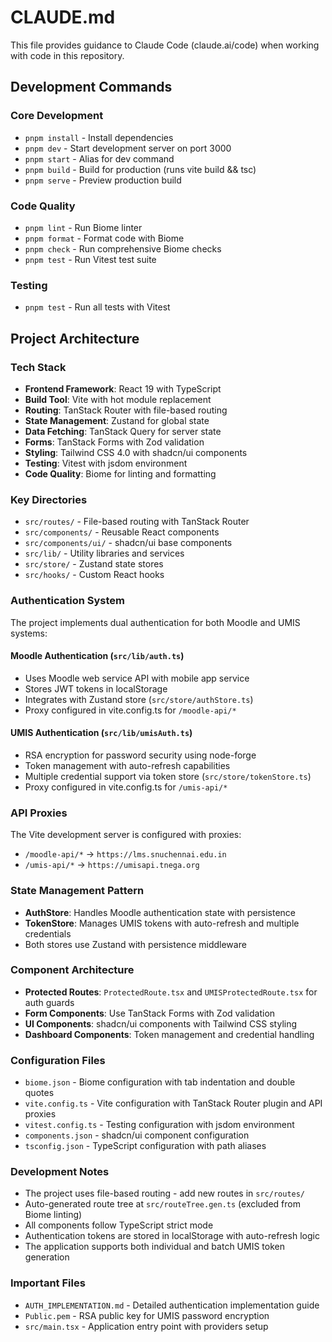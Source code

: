 # CLAUDE.md

This file provides guidance to Claude Code (claude.ai/code) when working with code in this repository.

## Development Commands

### Core Development
- `pnpm install` - Install dependencies
- `pnpm dev` - Start development server on port 3000
- `pnpm start` - Alias for dev command
- `pnpm build` - Build for production (runs vite build && tsc)
- `pnpm serve` - Preview production build

### Code Quality
- `pnpm lint` - Run Biome linter
- `pnpm format` - Format code with Biome
- `pnpm check` - Run comprehensive Biome checks
- `pnpm test` - Run Vitest test suite

### Testing
- `pnpm test` - Run all tests with Vitest

## Project Architecture

### Tech Stack
- **Frontend Framework**: React 19 with TypeScript
- **Build Tool**: Vite with hot module replacement
- **Routing**: TanStack Router with file-based routing
- **State Management**: Zustand for global state
- **Data Fetching**: TanStack Query for server state
- **Forms**: TanStack Forms with Zod validation
- **Styling**: Tailwind CSS 4.0 with shadcn/ui components
- **Testing**: Vitest with jsdom environment
- **Code Quality**: Biome for linting and formatting

### Key Directories
- `src/routes/` - File-based routing with TanStack Router
- `src/components/` - Reusable React components
- `src/components/ui/` - shadcn/ui base components
- `src/lib/` - Utility libraries and services
- `src/store/` - Zustand state stores
- `src/hooks/` - Custom React hooks

### Authentication System
The project implements dual authentication for both Moodle and UMIS systems:

#### Moodle Authentication (`src/lib/auth.ts`)
- Uses Moodle web service API with mobile app service
- Stores JWT tokens in localStorage
- Integrates with Zustand store (`src/store/authStore.ts`)
- Proxy configured in vite.config.ts for `/moodle-api/*`

#### UMIS Authentication (`src/lib/umisAuth.ts`)
- RSA encryption for password security using node-forge
- Token management with auto-refresh capabilities
- Multiple credential support via token store (`src/store/tokenStore.ts`)
- Proxy configured in vite.config.ts for `/umis-api/*`

### API Proxies
The Vite development server is configured with proxies:
- `/moodle-api/*` → `https://lms.snuchennai.edu.in`
- `/umis-api/*` → `https://umisapi.tnega.org`

### State Management Pattern
- **AuthStore**: Handles Moodle authentication state with persistence
- **TokenStore**: Manages UMIS tokens with auto-refresh and multiple credentials
- Both stores use Zustand with persistence middleware

### Component Architecture
- **Protected Routes**: `ProtectedRoute.tsx` and `UMISProtectedRoute.tsx` for auth guards
- **Form Components**: Use TanStack Forms with Zod validation
- **UI Components**: shadcn/ui components with Tailwind CSS styling
- **Dashboard Components**: Token management and credential handling

### Configuration Files
- `biome.json` - Biome configuration with tab indentation and double quotes
- `vite.config.ts` - Vite configuration with TanStack Router plugin and API proxies
- `vitest.config.ts` - Testing configuration with jsdom environment
- `components.json` - shadcn/ui component configuration
- `tsconfig.json` - TypeScript configuration with path aliases

### Development Notes
- The project uses file-based routing - add new routes in `src/routes/`
- Auto-generated route tree at `src/routeTree.gen.ts` (excluded from Biome linting)
- All components follow TypeScript strict mode
- Authentication tokens are stored in localStorage with auto-refresh logic
- The application supports both individual and batch UMIS token generation

### Important Files
- `AUTH_IMPLEMENTATION.md` - Detailed authentication implementation guide
- `Public.pem` - RSA public key for UMIS password encryption
- `src/main.tsx` - Application entry point with providers setup
